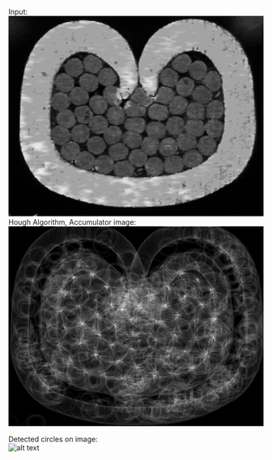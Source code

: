Input:  
![alt text](https://github.com/theocharistr/Image-and-Video-Processing/blob/master/IVA_TASK3/input/cable.png)  
Hough Algorithm, Accumulator image:      
![alt text](https://github.com/theocharistr/Image-and-Video-Processing/blob/master/IVA_TASK3/Output/Accumulator%20Image%20cable.png)  

Detected circles on image:   
![alt text](https://github.com/theocharistr/ImageAndVideoAnalysis/blob/master/IVA_TASK3/Output/Circles%20Detected%20on%20Image%20cable%20with%20diameters40%2C45.png)
  
